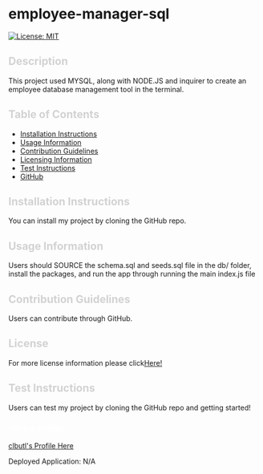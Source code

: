 # employee-manager-sql
  [![License: MIT](https://img.shields.io/badge/License-MIT-yellow.svg)](https://opensource.org/licenses/MIT)

  ## <a style="text-decoration: none; color: rgb(210, 210, 210); font-weight: bold" id="description">Description</a>
  
  This project used MYSQL, along with NODE.JS and inquirer to create an employee database management tool in the terminal.

  ## <a style="text-decoration: none; color: rgb(210, 210, 210); font-weight: bold">Table of Contents</a>

  - [Installation Instructions](#installing)
  - [Usage Information](#usage)
  - [Contribution Guidelines](#contribute)
  - [Licensing Information](#license)
  - [Test Instructions](#testing)
  - [GitHub](#github)
  
  ## <a style="text-decoration: none; color: rgb(210, 210, 210); font-weight: bold" id="installing">Installation Instructions</a>
  
  You can install my project by cloning the GitHub repo.
  
  ## <a style="text-decoration: none; color: rgb(210, 210, 210); font-weight: bold" id="usage">Usage Information</a>
  
  Users should SOURCE the schema.sql and seeds.sql file in the db/ folder, install the packages, and run the app through running the main index.js file
  
  ## <a style="text-decoration: none; color: rgb(210, 210, 210); font-weight: bold" id="contribute">Contribution Guidelines</a>
  
  Users can contribute through GitHub.

  ## <a style="text-decoration: none; color: rgb(210, 210, 210); font-weight: bold" id="license">License</a>

  For more license information please click[Here!]()
  
  ## <a style="text-decoration: none; color: rgb(210, 210, 210); font-weight: bold" id="testing">Test Instructions</a>
  
  Users can test my project by cloning the GitHub repo and getting started!
  
  ### <a style="text-decoration: none; color: white; font-weight: bold" id="github">GitHub Profile:</a>
  [clbutl's Profile Here](https://github.com/clbutl)


  Deployed Application: N/A